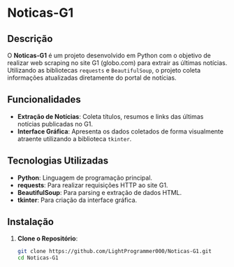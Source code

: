 # Noticas-G1

## Descrição

O **Noticas-G1** é um projeto desenvolvido em Python com o objetivo de realizar web scraping no site G1 (globo.com) para extrair as últimas notícias. Utilizando as bibliotecas `requests` e `BeautifulSoup`, o projeto coleta informações atualizadas diretamente do portal de notícias.

## Funcionalidades

- **Extração de Notícias**: Coleta títulos, resumos e links das últimas notícias publicadas no G1.
- **Interface Gráfica**: Apresenta os dados coletados de forma visualmente atraente utilizando a biblioteca `tkinter`.

## Tecnologias Utilizadas

- **Python**: Linguagem de programação principal.
- **requests**: Para realizar requisições HTTP ao site G1.
- **BeautifulSoup**: Para parsing e extração de dados HTML.
- **tkinter**: Para criação da interface gráfica.

## Instalação

1. **Clone o Repositório**:

   ```bash
   git clone https://github.com/LightProgrammer000/Noticas-G1.git
   cd Noticas-G1
